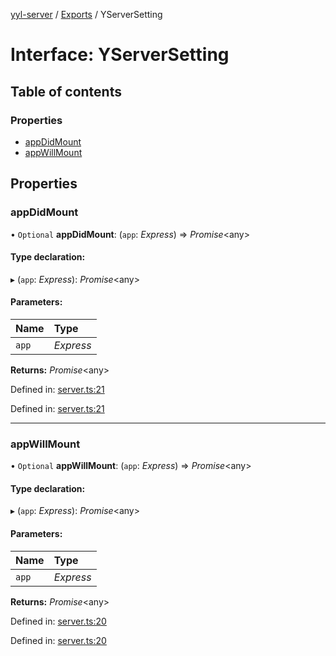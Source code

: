 [yyl-server](../README.md) / [Exports](../modules.md) / YServerSetting

# Interface: YServerSetting

## Table of contents

### Properties

- [appDidMount](yserversetting.md#appdidmount)
- [appWillMount](yserversetting.md#appwillmount)

## Properties

### appDidMount

• `Optional` **appDidMount**: (`app`: *Express*) => *Promise*<any\>

#### Type declaration:

▸ (`app`: *Express*): *Promise*<any\>

#### Parameters:

Name | Type |
:------ | :------ |
`app` | *Express* |

**Returns:** *Promise*<any\>

Defined in: [server.ts:21](https://github.com/jackness1208/yyl-server/blob/6004737/src/server.ts#L21)

Defined in: [server.ts:21](https://github.com/jackness1208/yyl-server/blob/6004737/src/server.ts#L21)

___

### appWillMount

• `Optional` **appWillMount**: (`app`: *Express*) => *Promise*<any\>

#### Type declaration:

▸ (`app`: *Express*): *Promise*<any\>

#### Parameters:

Name | Type |
:------ | :------ |
`app` | *Express* |

**Returns:** *Promise*<any\>

Defined in: [server.ts:20](https://github.com/jackness1208/yyl-server/blob/6004737/src/server.ts#L20)

Defined in: [server.ts:20](https://github.com/jackness1208/yyl-server/blob/6004737/src/server.ts#L20)
